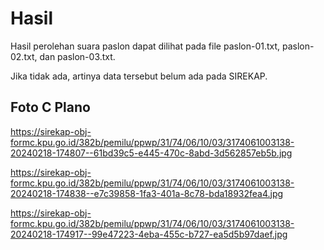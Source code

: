 # Hasil

Hasil perolehan suara paslon dapat dilihat pada file paslon-01.txt, paslon-02.txt, dan paslon-03.txt.

Jika tidak ada, artinya data tersebut belum ada pada SIREKAP.

## Foto C Plano

https://sirekap-obj-formc.kpu.go.id/382b/pemilu/ppwp/31/74/06/10/03/3174061003138-20240218-174807--61bd39c5-e445-470c-8abd-3d562857eb5b.jpg

https://sirekap-obj-formc.kpu.go.id/382b/pemilu/ppwp/31/74/06/10/03/3174061003138-20240218-174838--e7c39858-1fa3-401a-8c78-bda18932fea4.jpg

https://sirekap-obj-formc.kpu.go.id/382b/pemilu/ppwp/31/74/06/10/03/3174061003138-20240218-174917--99e47223-4eba-455c-b727-ea5d5b97daef.jpg
